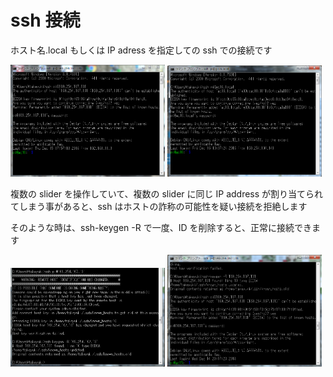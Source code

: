 # ssh 接続
ホスト名.local もしくは IP adress を指定しての ssh での接続です  

<img src="pic/SS.2016.12.16-01.PNG" width="49%">
<img src="pic/SS.2016.12.16-02.PNG" width="49%">

複数の slider を操作していて、複数の slider に同じ IP address が割り当てられてしまう事があると、ssh はホストの詐称の可能性を疑い接続を拒絶します

そのような時は、ssh-keygen -R で一度、ID を削除すると、正常に接続できます

<img src="pic/SS.2016.12.16-06.PNG" width="49%">
<img src="pic/SS.2016.12.16-07.PNG" width="49%">
<!-- <img src="pic/SS.2016.12.16-08.PNG" width="49%"> -->
